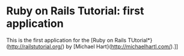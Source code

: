 # Ruby on Rails Tutorial: first application

This is the first application for the
[Ruby on Rails TUtorial*}(http://railstutorial.org/)
by [Michael Hart}(http://michaelhartl.com/).]]